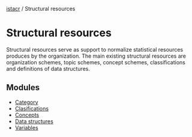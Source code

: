[istacr](../index.md) / Structural resources

# Structural resources

Structural resources serve as support to normalize statistical resources produces by the organization. The main existing structural resources are organization schemes, topic schemes, concept schemes, classifications and definitions of data structures.

## Modules
- [Category](./structural-resources-category.md)
- [Clasifications](./structural-resources-classifications.md)
- [Concepts](./structural-resources-concepts.md)
- [Data structures](./structural-resources-datastructures.md)
- [Variables](./structural-resources-variables.md)